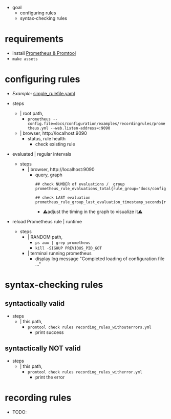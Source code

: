 * goal
  * configuring rules
  * syntax-checking rules

# requirements

* install [Prometheus & Promtool](/prometheus/README.md#install)
* `make assets`

# configuring rules

* _Example:_ [simple_rulefile.yaml](simple_rulefile.yaml)

* steps
  * | root path,
    * `prometheus --config.file=docs/configuration/examples/recordingrules/prometheus.yml --web.listen-address=:9090`
  * | browser, http://localhost:9090
    * status, rule health
      * check existing rule

* evaluated | regular intervals
  * steps
    * | browser, http://localhost:9090
      * query, graph
        ```text
        ## check NUMBER of evaluations /  group
        prometheus_rule_evaluations_total{rule_group="docs/configuration/examples/recordingrules/simple_rulefile.yaml;example"}
        
        ## check LAST evaluation
        prometheus_rule_group_last_evaluation_timestamp_seconds{rule_group="example"}
        ```
        * ⚠️adjust the timing in the graph to visualize it⚠️

* reload Prometheus rule | runtime
  * steps
    * | RANDOM path,
      * `ps aux | grep prometheus`
      * `kill -SIGHUP PREVIOUS_PID_GOT`
    * | terminal running prometheus
      * display log message "Completed loading of configuration file ..."

# syntax-checking rules

## syntactically valid
* steps
  * | this path,
    * `promtool check rules recording_rules_withouterrors.yml`
      * print success 

## syntactically NOT valid
* steps
  * | this path,
    * `promtool check rules recording_rules_witherror.yml`
      * print the error

# recording rules

* TODO:
